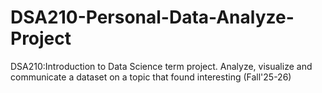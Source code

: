 # DSA210-Personal-Data-Analyze-Project

DSA210:Introduction to Data Science term project.
Analyze, visualize and communicate a dataset on a topic that found interesting (Fall'25-26)
